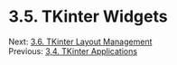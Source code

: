 # 3.5. TKinter Widgets

Next: [3.6. TKinter Layout Management](3.6.%20TKinter%20Layout%20Management.md)<br>
Previous: [3,4. TKinter Applications](3.4.%20TKinter%20Applications.md)